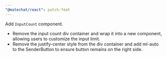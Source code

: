 ```yaml
---
"@matechat/react": patch:feat
---
```


Add `InputCount` component.

- Remove the input count div container and wrap it into a new component, allowing users to customize the input limit.
- Remove the justify-center style from the div container and add ml-auto to the SenderButton to ensure button remains on the right side.
